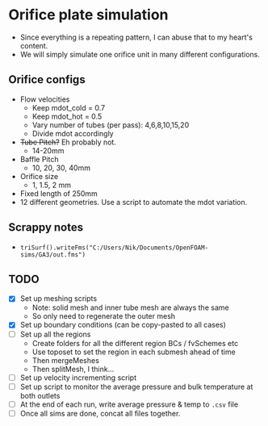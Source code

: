 # Orifice plate simulation
- Since everything is a repeating pattern, I can abuse that to my heart's content.
- We will simply simulate one orifice unit in many different configurations.

## Orifice configs
- Flow velocities
  - Keep mdot_cold = 0.7
  - Keep mdot_hot = 0.5
  - Vary number of tubes (per pass): 4,6,8,10,15,20
  - Divide mdot accordingly
- ~~Tube Pitch?~~ Eh probably not.
  - 14-20mm
- Baffle Pitch
  - 10, 20, 30, 40mm
- Orifice size
  - 1, 1.5, 2 mm
- Fixed length of 250mm
- 12 different geometries. Use a script to automate the mdot variation.


## Scrappy notes
- `triSurf().writeFms("C:/Users/Nik/Documents/OpenFOAM-sims/GA3/out.fms")`

## TODO
- [x] Set up meshing scripts
  - Note: solid mesh and inner tube mesh are always the same
  - So only need to regenerate the outer mesh
- [x] Set up boundary conditions (can be copy-pasted to all cases)
- [ ] Set up all the regions
  - Create folders for all the different region BCs / fvSchemes etc
  - Use toposet to set the region in each submesh ahead of time
  - Then mergeMeshes
  - Then splitMesh, I think...
- [ ] Set up velocity incrementing script
- [ ] Set up script to monitor the average pressure and bulk temperature at both outlets
- [ ] At the end of each run, write average pressure & temp to `.csv` file
- [ ] Once all sims are done, concat all files together.
